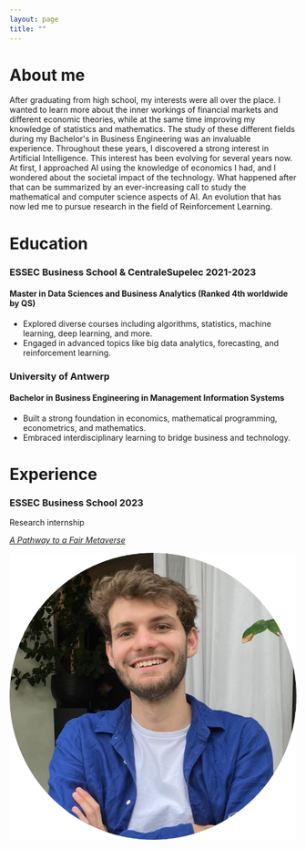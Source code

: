 ```yaml
---
layout: page
title: ""
---
```


# About me

After graduating from high school, my interests were all over the place. I wanted to learn more about the inner workings of financial markets and different economic theories, while at the same time improving my knowledge of statistics and mathematics. The study of these different fields during my Bachelor's in Business Engineering was an invaluable experience. Throughout these years, I discovered a strong interest in Artificial Intelligence. This interest has been evolving for several years now. At first, I approached AI using the knowledge of economics I had, and I wondered about the societal impact of the technology. What happened after that can be summarized by an ever-increasing call to study the mathematical and computer science aspects of AI. An evolution that has now led me to pursue research in the field of Reinforcement Learning. 


# Education

### ESSEC Business School & CentraleSupelec 2021-2023
#### Master in Data Sciences and Business Analytics (Ranked 4th worldwide by QS)

- Explored diverse courses including algorithms, statistics, machine learning, deep learning, and more.
- Engaged in advanced topics like big data analytics, forecasting, and reinforcement learning.
  

### University of Antwerp
#### Bachelor in Business Engineering in Management Information Systems

- Built a strong foundation in economics, mathematical programming, econometrics, and mathematics.
- Embraced interdisciplinary learning to bridge business and technology.


# Experience

### ESSEC Business School 2023

Research internship


[*A Pathway to a Fair Metaverse*](https://metalab.essec.edu/walled-gardens/)


<img title="" alt="" src="/profile_pic.png">





